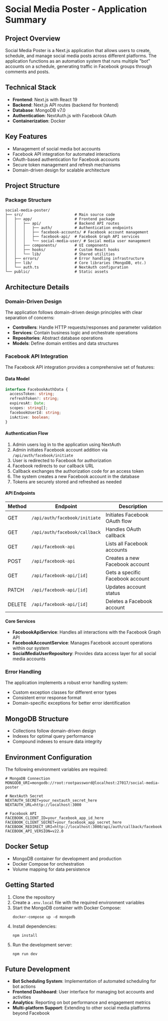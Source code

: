 # Social Media Poster - Application Summary

## Project Overview
Social Media Poster is a Next.js application that allows users to create, schedule, and manage social media posts across different platforms. The application functions as an automation system that runs multiple "bot" accounts on a schedule, generating traffic in Facebook groups through comments and posts.

## Technical Stack
- **Frontend**: Next.js with React 19
- **Backend**: Next.js API routes (backend for frontend)
- **Database**: MongoDB v7.0
- **Authentication**: NextAuth.js with Facebook OAuth
- **Containerization**: Docker

## Key Features
- Management of social media bot accounts
- Facebook API integration for automated interactions
- OAuth-based authentication for Facebook accounts
- Secure token management and refresh mechanisms
- Domain-driven design for scalable architecture

## Project Structure

### Package Structure
```
social-media-poster/
├── src/                       # Main source code
│   ├── app/                   # Frontend package
│   │   ├── api/               # Backend API routes
│   │   │   ├── auth/          # Authentication endpoints
│   │   │   ├── facebook-accounts/ # Facebook account management
│   │   │   ├── facebook-api/  # Facebook Graph API services
│   │   │   └── social-media-user/ # Social media user management
│   │   ├── components/        # UI components
│   │   ├── hooks/             # Custom React hooks
│   │   └── lib/               # Shared utilities
│   ├── errors/                # Error handling infrastructure
│   ├── lib/                   # Core libraries (MongoDB, etc.)
│   └── auth.ts                # NextAuth configuration
└── public/                    # Static assets
```

## Architecture Details

### Domain-Driven Design
The application follows domain-driven design principles with clear separation of concerns:
- **Controllers**: Handle HTTP requests/responses and parameter validation
- **Services**: Contain business logic and orchestrate operations
- **Repositories**: Abstract database operations
- **Models**: Define domain entities and data structures

### Facebook API Integration
The Facebook API integration provides a comprehensive set of features:

#### Data Model
```typescript
interface FacebookAuthData {
  accessToken: string;
  refreshToken?: string;
  expiresAt: Date;
  scopes: string[];
  facebookUserId: string;
  isActive: boolean;
}
```

#### Authentication Flow
1. Admin users log in to the application using NextAuth
2. Admin initiates Facebook account addition via `/api/auth/facebook/initiate`
3. User is redirected to Facebook for authorization
4. Facebook redirects to our callback URL
5. Callback exchanges the authorization code for an access token
6. The system creates a new Facebook account in the database
7. Tokens are securely stored and refreshed as needed

#### API Endpoints
| Method | Endpoint | Description |
|--------|----------|-------------|
| GET | `/api/auth/facebook/initiate` | Initiates Facebook OAuth flow |
| GET | `/api/auth/facebook/callback` | Handles OAuth callback |
| GET | `/api/facebook-api` | Lists all Facebook accounts |
| POST | `/api/facebook-api` | Creates a new Facebook account |
| GET | `/api/facebook-api/[id]` | Gets a specific Facebook account |
| PATCH | `/api/facebook-api/[id]` | Updates account status |
| DELETE | `/api/facebook-api/[id]` | Deletes a Facebook account |

#### Core Services
- **FacebookApiService**: Handles all interactions with the Facebook Graph API
- **FacebookAccountService**: Manages Facebook account operations within our system
- **SocialMediaUserRepository**: Provides data access layer for all social media accounts

### Error Handling
The application implements a robust error handling system:
- Custom exception classes for different error types
- Consistent error response format
- Domain-specific exceptions for better error identification

## MongoDB Structure
- Collections follow domain-driven design
- Indexes for optimal query performance
- Compound indexes to ensure data integrity

## Environment Configuration
The following environment variables are required:
```
# MongoDB Connection
MONGODB_URI=mongodb://root:rootpassword@localhost:27017/social-media-poster

# NextAuth Secret
NEXTAUTH_SECRET=your_nextauth_secret_here
NEXTAUTH_URL=http://localhost:3000

# Facebook API
FACEBOOK_CLIENT_ID=your_facebook_app_id_here
FACEBOOK_CLIENT_SECRET=your_facebook_app_secret_here
FACEBOOK_REDIRECT_URI=http://localhost:3000/api/auth/callback/facebook
FACEBOOK_API_VERSION=v22.0
```

## Docker Setup
- MongoDB container for development and production
- Docker Compose for orchestration
- Volume mapping for data persistence

## Getting Started
1. Clone the repository
2. Create a `.env.local` file with the required environment variables
3. Start the MongoDB container with Docker Compose:
   ```
   docker-compose up -d mongodb
   ```
4. Install dependencies:
   ```
   npm install
   ```
5. Run the development server:
   ```
   npm run dev
   ```

## Future Development
- **Bot Scheduling System**: Implementation of automated scheduling for bot actions
- **Frontend Dashboard**: User interface for managing bot accounts and activities
- **Analytics**: Reporting on bot performance and engagement metrics
- **Multi-platform Support**: Extending to other social media platforms beyond Facebook